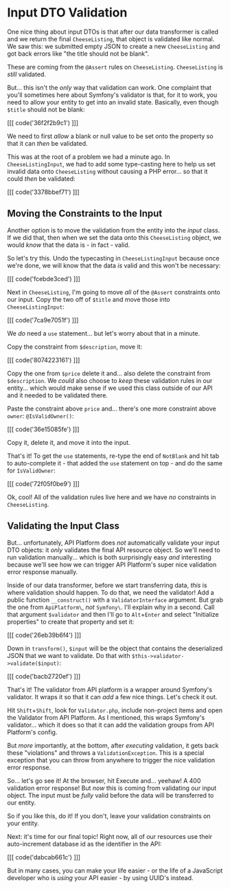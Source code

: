 # Input DTO Validation

One nice thing about input DTOs is that after our data transformer is called and
we return the final `CheeseListing`, that object is validated like normal. We saw
this: we submitted empty JSON to create a new `CheeseListing` and got back errors
like "the title should not be blank".

These are coming from the `@Assert` rules on `CheeseListing`. `CheeseListing` is
*still* validated.

But... this isn't the *only* way that validation can work. One complaint that you'll
sometimes here about Symfony's validator is that, for it to work, you need to allow
your entity to get into an invalid state. Basically, even though `$title` should
not be blank:

[[[ code('36f2f2b9c1') ]]]

We need to first *allow* a blank or null value to be set onto the property so
that it can *then* be validated.

This was at the root of a problem we had a minute ago. In `CheeseListingInput`,
we had to add some type-casting here to help us set invalid data onto `CheeseListing`
without causing a PHP error... so that it could *then* be validated:

[[[ code('3378bbef71') ]]]

## Moving the Constraints to the Input

Another option is to move the validation from the entity into the *input* class.
If we did that, then when we set the data onto this `CheeseListing` object, we would
*know* that the data is - in fact - valid.

So let's try this. Undo the typecasting in `CheeseListingInput` because once
we're done, we will know that the data *is* valid and this won't be necessary:

[[[ code('fcebde3ced') ]]]

Next in `CheeseListing`, I'm going to move *all* of the `@Assert` constraints onto
our input. Copy the two off of `$title` and move those into `CheeseListingInput`:

[[[ code('7ca9e7051f') ]]]

We *do* need a `use` statement... but let's worry about that in a minute.

Copy the constraint from `$description`, move it:

[[[ code('8074223161') ]]]

Copy the one from `$price` delete it and... also delete the constraint from
`$description`. We *could* also choose to *keep* these validation rules in our
entity... which would make sense if we used this class outside of our API and
it needed to be validated  there.

Paste the constraint above `price` and... there's one more constraint above
`owner`: `@IsValidOwner()`:

[[[ code('36e15085fe') ]]]

Copy it, delete it, and move it into the input.

That's it! To get the `use` statements, re-type the end of `NotBlank` and hit tab
to auto-complete it - that added the `use` statement on top - and do the same
for `IsValidOwner`:

[[[ code('72f05f0be9') ]]]

Ok, cool! All of the validation rules live here and we have *no* constraints
in `CheeseListing`.

## Validating the Input Class

But... unfortunately, API Platform does *not* automatically validate your input
DTO objects: it *only* validates the final API resource object. So we'll need to
run validation manually... which is both surprisingly easy *and* interesting
because we'll see how we can trigger API Platform's super nice validation error
response manually.

Inside of our data transformer, before we start transferring data, *this* is where
validation should happen. To do that, we need the validator! Add a public function
`__construct()` with a `ValidatorInterface` argument. But grab the one
from `ApiPlatform\`, *not* `Symfony\`. I'll explain why in a second. Call that
argument `$validator` and then I'll go to `Alt`+`Enter` and select "Initialize
properties" to create that property and set it:

[[[ code('26eb39b6f4') ]]]

Down in `transform()`, `$input` will be the object that contains the deserialized
JSON that we want to validate. Do that with `$this->validator->validate($input)`:

[[[ code('bacb2720ef') ]]]

That's it! The validator from API platform is a wrapper around Symfony's validator.
It wraps it so that it can *add* a few nice things. Let's check it out.

Hit `Shift`+`Shift`, look for `Validator.php`, include non-project items and open
the Validator from API Platform. As I mentioned, this wraps Symfony's validator...
which it does so that it can add the validation groups from API Platform's config.

But *more* importantly, at the bottom, after *executing* validation, it gets back
these "violations" and throws a `ValidationException`. This is a special exception
that you can throw from anywhere to trigger the nice validation error response.

So... let's go see it! At the browser, hit Execute and... yeehaw! A 400 validation
error response! But *now* this is coming from validating our input object. The
input must  be *fully* valid before the data will be transferred to our entity.

So if you like this, do it! If you don't, leave your validation constraints on
your entity.

Next: it's time for our final topic! Right now, all of our resources use their
auto-increment database id as the identifier in the API:

[[[ code('dabcab661c') ]]]

But in many cases, you can make your life easier - or the life of a JavaScript
developer who is *using* your API easier - by using UUID's instead.
